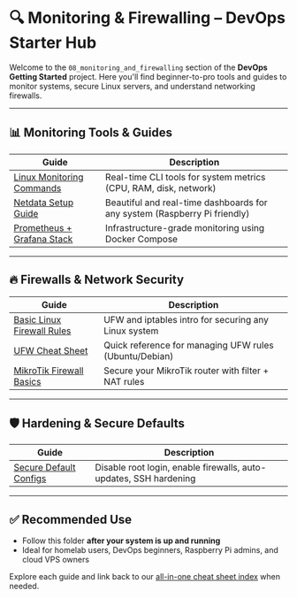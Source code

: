 # 🔍 Monitoring & Firewalling – DevOps Starter Hub

Welcome to the `08_monitoring_and_firewalling` section of the **DevOps Getting Started** project.
Here you'll find beginner-to-pro tools and guides to monitor systems, secure Linux servers, and understand networking firewalls.

---

## 📊 Monitoring Tools & Guides

| Guide | Description |
|-------|-------------|
| [Linux Monitoring Commands](./linux_monitoring_commands.md) | Real-time CLI tools for system metrics (CPU, RAM, disk, network) |
| [Netdata Setup Guide](./netdata_setup_guide.md) | Beautiful and real-time dashboards for any system (Raspberry Pi friendly) |
| [Prometheus + Grafana Stack](./prometheus_grafana_stack.md) | Infrastructure-grade monitoring using Docker Compose |

---

## 🔥 Firewalls & Network Security

| Guide | Description |
|-------|-------------|
| [Basic Linux Firewall Rules](./basic_linux_firewall_rules.md) | UFW and iptables intro for securing any Linux system |
| [UFW Cheat Sheet](./ufw_cheatsheet.md) | Quick reference for managing UFW rules (Ubuntu/Debian) |
| [MikroTik Firewall Basics](./mikrotik_firewall_basics.md) | Secure your MikroTik router with filter + NAT rules |

---

## 🛡️ Hardening & Secure Defaults

| Guide | Description |
|-------|-------------|
| [Secure Default Configs](./secure_default_configs.md) | Disable root login, enable firewalls, auto-updates, SSH hardening |

---

## ✅ Recommended Use
- Follow this folder **after your system is up and running**
- Ideal for homelab users, DevOps beginners, Raspberry Pi admins, and cloud VPS owners

Explore each guide and link back to our [all-in-one cheat sheet index](../cheat_sheets/all_in_one.md) when needed.
